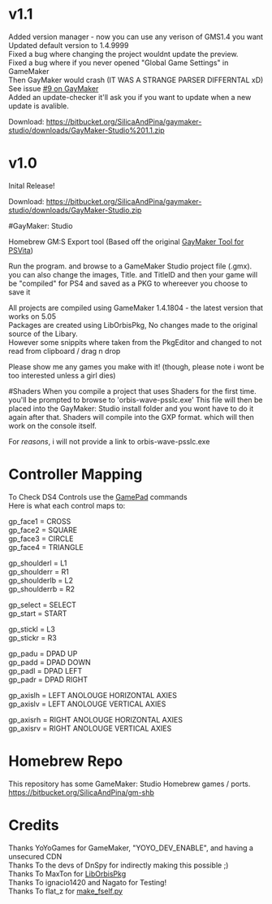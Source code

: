 # v1.1    
Added version manager - now you can use any verison of GMS1.4 you want    
Updated default version to 1.4.9999   
Fixed a bug where changing the project wouldnt update the preview.   
Fixed a bug where if you never opened "Global Game Settings" in GameMaker    
Then GayMaker would crash (IT WAS A STRANGE PARSER DIFFERNTAL xD)    
See issue [#9 on GayMaker](https://bitbucket.org/SilicaAndPina/gaymaker/issues/9/global-game-settings)    
Added an update-checker it'll ask you if you want to update when a new update is avalible.          

Download: https://bitbucket.org/SilicaAndPina/gaymaker-studio/downloads/GayMaker-Studio%201.1.zip    

# v1.0
Inital Release!   

Download: https://bitbucket.org/SilicaAndPina/gaymaker-studio/downloads/GayMaker-Studio.zip     
     
#GayMaker: Studio

Homebrew GM:S Export tool (Based off the original [GayMaker Tool for PSVita](https://bitbucket.org/SilicaAndPina/gaymaker))

Run the program. and browse to a GameMaker Studio project file (.gmx).
you can also change the images, Title. and TitleID and then your game will be 
"compiled" for PS4 and saved as a PKG to whereever you choose to save it

All projects are compiled using GameMaker 1.4.1804 - the latest version that works on 5.05  
Packages are created using LibOrbisPkg, No changes made to the original source of the Libary.  
However some snippits where taken from the PkgEditor and changed to not read from clipboard / drag n drop  

Please show me any games you make with it! (though, please note i wont be too interested unless a girl dies)

#Shaders
When you compile a project that uses Shaders for the first time. you'll be prompted to browse to 'orbis-wave-psslc.exe'
This file will then be placed into the GayMaker: Studio install folder and you wont have to do it again after that.
Shaders will compile into the GXP format. which will then work on the console itself.

For *reasons*, i will not provide a link to orbis-wave-psslc.exe


# Controller Mapping 
  
To Check DS4 Controls use the [GamePad](https://docs.yoyogames.com/source/dadiospice/002_reference/mouse,%20keyboard%20and%20other%20controls/gamepad%20input/index.html) commands    
Here is what each control maps to:  

gp_face1 = CROSS  
gp_face2 = SQUARE  
gp_face3 = CIRCLE  
gp_face4 = TRIANGLE  
  
gp_shoulderl = L1  
gp_shoulderr = R1  
gp_shoulderlb = L2  
gp_shoulderrb = R2  
  
gp_select = SELECT  
gp_start = START  
  
gp_stickl = L3  
gp_stickr = R3  
  
gp_padu = DPAD UP  
gp_padd = DPAD DOWN  
gp_padl = DPAD LEFT  
gp_padr = DPAD RIGHT  
  
gp_axislh = LEFT ANOLOUGE HORIZONTAL AXIES  
gp_axislv = LEFT ANOLOUGE VERTICAL AXIES  
  
gp_axisrh = RIGHT ANOLOUGE HORIZONTAL AXIES  
gp_axisrv = RIGHT ANOLOUGE VERTICAL AXIES  

# Homebrew Repo  
This repository has some GameMaker: Studio Homebrew games / ports.   
https://bitbucket.org/SilicaAndPina/gm-shb  

# Credits  
Thanks YoYoGames for GameMaker, "YOYO_DEV_ENABLE", and having a unsecured CDN    
Thanks To the devs of DnSpy for indirectly making this possible ;)   
Thanks To MaxTon for [LibOrbisPkg](https://github.com/maxton/LibOrbisPkg)   
Thanks To ignacio1420 and Nagato for Testing!    
Thanks To flat_z for [make_fself.py](https://twitter.com/flat_z/status/954856357664100354)